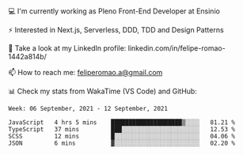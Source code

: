 💻 I'm currently working as Pleno Front-End Developer at Ensinio

⚡ Interested in Next.js, Serverless, DDD, TDD and Design Patterns

👥 Take a look at my LinkedIn profile: linkedin.com/in/felipe-romao-1442a814b/

📫 How to reach me: feliperomao.a@gmail.com

📊 Check my stats from WakaTime (VS Code) and GitHub:

<!--START_SECTION:waka-->
```text
Week: 06 September, 2021 - 12 September, 2021

JavaScript   4 hrs 5 mins    ████████████████████▒░░░░   81.21 % 
TypeScript   37 mins         ███░░░░░░░░░░░░░░░░░░░░░░   12.53 % 
SCSS         12 mins         █░░░░░░░░░░░░░░░░░░░░░░░░   04.06 % 
JSON         6 mins          ▓░░░░░░░░░░░░░░░░░░░░░░░░   02.20 % 
```
<!--END_SECTION:waka-->
